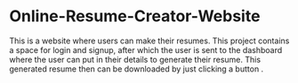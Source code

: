 # Online-Resume-Creator-Website
This is a website where users can make their resumes. This project contains a space for login and signup, after which the user is sent to the dashboard where the user can put in their details to generate their resume. This generated resume then can be downloaded by just clicking a button .
